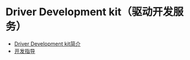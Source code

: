 # Driver Development kit（驱动开发服务）

- [Driver Development kit简介](../device/driverdevelopment-overview.md)
- [开发指导](../device/externaldevice-guidelines.md)